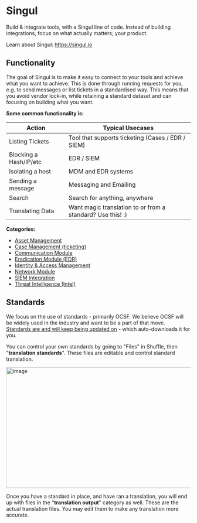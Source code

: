 # Singul
Build & integrate tools, with a Singul line of code. Instead of building integrations, focus on what actually matters; your product.

Learn about Singul: https://singul.io

## Functionality
The goal of Singul is to make it easy to connect to your tools and achieve what you want to achieve. This is done through running requests for you, e.g. to send messages or list tickets in a standardised way. This means that you avoid vendor lock-in, while retaining a standard dataset and can focusing on building what you want.

**Some common functionality is:**

| Action | Typical Usecases |
| --------------- |  ----------- |
| Listing Tickets | Tool that supports ticketing (Cases / EDR / SIEM) |
| Blocking a Hash/IP/etc | EDR / SIEM | Tool that supports blocking (EDR / SIEM / AV) |
| Isolating a host | MDM and EDR systems |
| Sending a message | Messaging and Emailing |
| Search | Search for anything, anywhere |
| Translating Data | Want magic translation to or from a standard? Use this! :) |

**Categories:**
* [Asset Management](https://singul.gitbook.io/singul/category/asset-management)
* [Case Management (ticketing)](https://singul.gitbook.io/singul/category/case-management)
* [Communication Module](https://singul.gitbook.io/singul/category/communication-module)
* [Eradication Module (EDR)](https://singul.gitbook.io/singul/category/eradication-module)
* [Identity & Access Management](https://singul.gitbook.io/singul/category/identity-and-access-management)
* [Network Module](https://singul.gitbook.io/singul/category/network-module)
* [SIEM Integration](https://singul.gitbook.io/singul/category/siem-integration)
* [Threat Intelligence (Intel)](https://singul.gitbook.io/singul/category/threat-intelligence-intel)

## Standards
We focus on the use of standards - primarily OCSF. We believe OCSF will be widely used in the industry and want to be a part of that move. 
[Standards are and will keep being updated on](https://github.com/shuffle/standards) - which auto-downloads it for you.

You can control your own standards by going to "Files" in Shuffle, then "**translation standards**". These files are editable and control standard translation.

<img width="727" height="330" alt="image" src="https://github.com/user-attachments/assets/c8a9efd6-91d5-40d1-ae85-c75eb67651a0" />

Once you have a standard in place, and have ran a translation, you will end up with files in the "**translation output**" category as well. These are the actual translation files. You may edit them to make any translation more accurate. 
